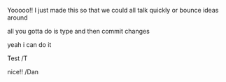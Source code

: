 Yooooo!! I just made this so that we could all talk quickly or bounce ideas around

all you gotta do is type and then commit changes 

yeah i can do it

Test /T

nice!! /Dan
